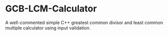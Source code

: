 # GCB-LCM-Calculator
A well-commented simple C++ greatest common divisor and least common multiple calculator using input validation.
